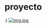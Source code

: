 # proyecto
:)
[![img.jpg](https://s13.postimg.org/57yi2ciw7/img.jpg)](https://postimg.org/image/e2zccv7oj/)
